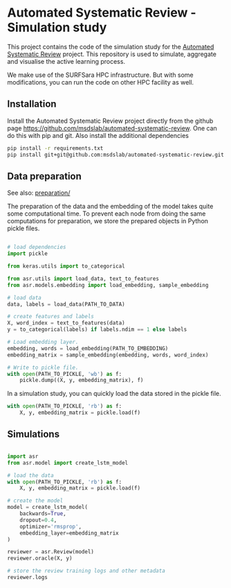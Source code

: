 # Automated Systematic Review - Simulation study

This project contains the code of the simulation study for the [Automated
Systematic Review](https://github.com/msdslab/automated-systematic-review)
project. This repository is used to simulate, aggregate and visualise the
active learning process.

We make use of the SURFSara HPC infrastructure. But with some modifications, 
you can run the code on other HPC facility as well.

## Installation 

Install the Automated Systematic Review project directly from the github page
https://github.com/msdslab/automated-systematic-review. One can do this with
pip and git. Also install the additional dependencies 

``` bash
pip install -r requirements.txt
pip install git+git@github.com:msdslab/automated-systematic-review.git
```

## Data preparation

See also: [preparation/](preparation/)

The preparation of the data and the embedding of the model takes quite some
computational time. To prevent each node from doing the same computations for
preparation, we store the prepared objects in Python pickle files.

``` python 

# load dependencies
import pickle

from keras.utils import to_categorical

from asr.utils import load_data, text_to_features
from asr.models.embedding import load_embedding, sample_embedding

# load data
data, labels = load_data(PATH_TO_DATA)

# create features and labels
X, word_index = text_to_features(data)
y = to_categorical(labels) if labels.ndim == 1 else labels

# Load embedding layer. 
embedding, words = load_embedding(PATH_TO_EMBEDDING)
embedding_matrix = sample_embedding(embedding, words, word_index)

# Write to pickle file.
with open(PATH_TO_PICKLE, 'wb') as f:
    pickle.dump((X, y, embedding_matrix), f)
```

In a simulation study, you can quickly load the data stored in the pickle file. 

``` python
with open(PATH_TO_PICKLE, 'rb') as f:
    X, y, embedding_matrix = pickle.load(f)
```

## Simulations

```python

import asr
from asr.model import create_lstm_model

# load the data 
with open(PATH_TO_PICKLE, 'rb') as f:
    X, y, embedding_matrix = pickle.load(f)

# create the model
model = create_lstm_model(
    backwards=True,
    dropout=0.4,
    optimizer='rmsprop',
    embedding_layer=embedding_matrix
)

reviewer = asr.Review(model)
reviewer.oracle(X, y)

# store the review training logs and other metadata
reviewer.logs
```
